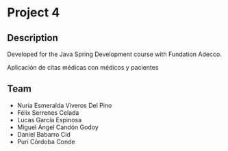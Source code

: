 # Project 4

## Description

Developed for the Java Spring Development course with Fundation Adecco.

Aplicación de citas médicas con médicos y pacientes

## Team
* Nuria Esmeralda Viveros Del Pino
* Félix Serrenes Celada
* Lucas García Espinosa
* Miguel Ángel Candón Godoy
* Daniel Babarro Cid
* Puri Córdoba Conde